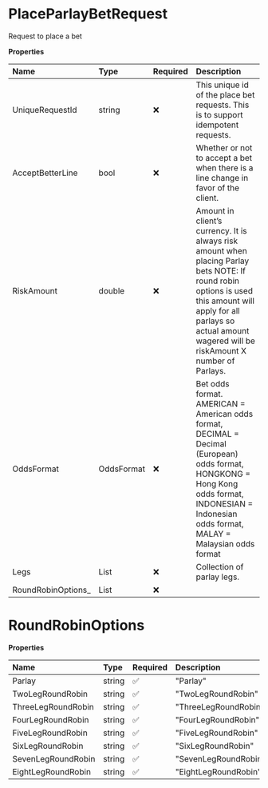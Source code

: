 # PlaceParlayBetRequest

Request to place a bet

**Properties**

| Name                | Type                    | Required | Description                                                                                                                                                                                                                 |
| :------------------ | :---------------------- | :------- | :-------------------------------------------------------------------------------------------------------------------------------------------------------------------------------------------------------------------------- |
| UniqueRequestId     | string                  | ❌       | This unique id of the place bet requests. This is to support idempotent requests.                                                                                                                                           |
| AcceptBetterLine    | bool                    | ❌       | Whether or not to accept a bet when there is a line change in favor of the client.                                                                                                                                          |
| RiskAmount          | double                  | ❌       | Amount in client’s currency. It is always risk amount when placing Parlay bets NOTE: If round robin options is used this amount will apply for all parlays so actual amount wagered will be riskAmount X number of Parlays. |
| OddsFormat          | OddsFormat              | ❌       | Bet odds format. AMERICAN = American odds format, DECIMAL = Decimal (European) odds format, HONGKONG = Hong Kong odds format, INDONESIAN = Indonesian odds format, MALAY = Malaysian odds format                            |
| Legs                | List<ParlayLegRequest>  | ❌       | Collection of parlay legs.                                                                                                                                                                                                  |
| RoundRobinOptions\_ | List<RoundRobinOptions> | ❌       |                                                                                                                                                                                                                             |

# RoundRobinOptions

**Properties**

| Name               | Type   | Required | Description          |
| :----------------- | :----- | :------- | :------------------- |
| Parlay             | string | ✅       | "Parlay"             |
| TwoLegRoundRobin   | string | ✅       | "TwoLegRoundRobin"   |
| ThreeLegRoundRobin | string | ✅       | "ThreeLegRoundRobin" |
| FourLegRoundRobin  | string | ✅       | "FourLegRoundRobin"  |
| FiveLegRoundRobin  | string | ✅       | "FiveLegRoundRobin"  |
| SixLegRoundRobin   | string | ✅       | "SixLegRoundRobin"   |
| SevenLegRoundRobin | string | ✅       | "SevenLegRoundRobin" |
| EightLegRoundRobin | string | ✅       | "EightLegRoundRobin" |

<!-- This file was generated by liblab | https://liblab.com/ -->
